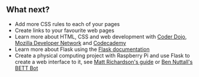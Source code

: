 ## What next?

- Add more CSS rules to each of your pages
- Create links to your favourite web pages
- Learn more about HTML, CSS and web development with [Coder Dojo](https://projects.raspberrypi.org/en/CoderDojo/21), [Mozilla Developer Network](https://developer.mozilla.org/en-US/Learn) and [Codecademy](https://www.codecademy.com/en/tracks/web)
- Learn more about Flask using the [Flask documentation](http://flask.pocoo.org/docs)
- Create a physical computing project with Raspberry Pi and use Flask to create a web interface to it, see [Matt Richardson's guide](http://mattrichardson.com/Raspberry-Pi-Flask/index.html) or [Ben Nuttall's BETT Bot](https://github.com/bennuttall/bett-bot)


